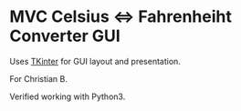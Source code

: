 # MVC Celsius <=> Fahrenheiht Converter GUI 

Uses [TKinter](https://wiki.python.org/moin/TkInter) for GUI layout and presentation.

For Christian B.

Verified working with Python3.


